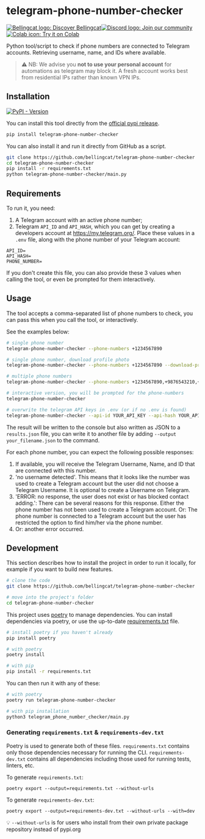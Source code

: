 # telegram-phone-number-checker

<a href="https://www.bellingcat.com"><img alt="Bellingcat logo: Discover Bellingcat" src="https://img.shields.io/badge/Discover%20Bellingcat-%20?style=for-the-badge&logo=data%3Aimage%2Fpng%3Bbase64%2CiVBORw0KGgoAAAANSUhEUgAAAA4AAAAYCAYAAADKx8xXAAABhGlDQ1BJQ0MgcHJvZmlsZQAAKJF9kT1Iw0AcxV9TS0UqDnZQEcxQneyiIo6likWwUNoKrTqYXPoFTRqSFBdHwbXg4Mdi1cHFWVcHV0EQ%2FABxdnBSdJES%2F5cUWsR4cNyPd%2Fced%2B8AoVllqtkTA1TNMtKJuJjLr4rBVwQwhhBEDEvM1JOZxSw8x9c9fHy9i%2FIs73N%2Fjn6lYDLAJxLHmG5YxBvEs5uWznmfOMzKkkJ8Tjxp0AWJH7kuu%2FzGueSwwDPDRjY9TxwmFktdLHcxKxsq8QxxRFE1yhdyLiuctzir1Tpr35O%2FMFTQVjJcpzmKBJaQRIo6klFHBVVYiNKqkWIiTftxD%2F%2BI40%2BRSyZXBYwcC6hBheT4wf%2Fgd7dmcXrKTQrFgcCLbX%2BMA8FdoNWw7e9j226dAP5n4Err%2BGtNYO6T9EZHixwBA9vAxXVHk%2FeAyx1g6EmXDMmR%2FDSFYhF4P6NvygODt0Dfmttbex%2BnD0CWulq%2BAQ4OgYkSZa97vLu3u7d%2Fz7T7%2BwHEU3LHAa%2FQ6gAAAAZiS0dEAAAAAAAA%2BUO7fwAAAAlwSFlzAAAuIwAALiMBeKU%2FdgAAAAd0SU1FB%2BgFHwwiMH4odB4AAAAZdEVYdENvbW1lbnQAQ3JlYXRlZCB3aXRoIEdJTVBXgQ4XAAAA50lEQVQ4y82SvWpCQRCFz25ERSJiCNqlUiS1b5AuEEiZIq1NOsGXCKms0wXSp9T6dskDiFikyiPc%2FrMZyf3FXSGQ0%2BzuzPl2ZoeVKgQ0gQ2wBVpVHlcDkjM5V%2FJ5nag6sJ%2FZX%2Bh%2FC7gEhqeAFKf7p1M9aB3b5oN1OomB7g1axUBPBr3GQHODHmOgqUF3MZAzKI2d4LWBV4H%2BMXDuJd1a7Cew1k7SwksaHC4LqNaw7aeX9GWHXkC1G1sTAS17Y3Kk2lnp4wNLiz0DrgLq8qt2MfmSSabAO%2FBBXp26dtrADPjOmN%2BAUdG7B3cE61l5hOZiAAAAAElFTkSuQmCC&logoColor=%23fff&color=%23000"></a><!--
--><a href="https://discord.gg/bellingcat"><img alt="Discord logo: Join our community" src="https://img.shields.io/badge/Join%20our%20community-%20?style=for-the-badge&logo=discord&logoColor=%23fff&color=%235865F2"></a><!--
--><a href="https://colab.research.google.com/github/bellingcat/open-source-research-notebooks/blob/main/notebooks/bellingcat/telegram-phone-number-checker.ipynb"><img alt="Colab icon: Try it on Colab" src="https://img.shields.io/badge/Try%20it%20on%20Colab-%20?style=for-the-badge&logo=googlecolab&logoColor=fff&logoSize=auto&color=e8710a"></a>

Python tool/script to check if phone numbers are connected to Telegram accounts. Retrieving username, name, and IDs where available.

> ⚠️ NB: We advise you **not to use your personal account** for automations as telegram may block it. A fresh account works best from residential IPs rather than known VPN IPs.
 
## Installation

[![PyPI - Version](https://img.shields.io/pypi/v/telegram-phone-number-checker)
](https://pypi.org/project/telegram-phone-number-checker/)

You can install this tool directly from the [official pypi release](https://pypi.org/project/telegram-phone-number-checker/).

```bash
pip install telegram-phone-number-checker
```

You can also install it and run it directly from GitHub as a script.
```bash
git clone https://github.com/bellingcat/telegram-phone-number-checker
cd telegram-phone-number-checker
pip install -r requirements.txt
python telegram-phone-number-checker/main.py
```

## Requirements
To run it, you need:

1. A Telegram account with an active phone number;
2. Telegram `API_ID` and `API_HASH`, which you can get by creating a developers account at https://my.telegram.org/. Place these values in a `.env` file, along with the phone number of your Telegram account:

```
API_ID=
API_HASH=
PHONE_NUMBER=
```
If you don't create this file, you can also provide these 3 values when calling the tool, or even be prompted for them interactively.

## Usage
The tool accepts a comma-separated list of phone numbers to check, you can pass this when you call the tool, or interactively.

See the examples below:

```bash
# single phone number
telegram-phone-number-checker --phone-numbers +1234567890

# single phone number, download profile photo
telegram-phone-number-checker --phone-numbers +1234567890 --download-profile-photos

# multiple phone numbers
telegram-phone-number-checker --phone-numbers +1234567890,+9876543210,+111111111

# interactive version, you will be prompted for the phone-numbers
telegram-phone-number-checker

# overwrite the telegram API keys in .env (or if no .env is found)
telegram-phone-number-checker --api-id YOUR_API_KEY --api-hash YOUR_API_HASH --api-phone-number YOUR_PHONE_NUMBER --phone-numbers +1234567890
```

The result will be written to the console but also written as JSON to a `results.json` file, you can write it to another file by adding `--output your_filename.json` to the command.

For each phone number, you can expect the following possible responses:

1. If available, you will receive the Telegram Username, Name, and ID that are connected with this number.
2. 'no username detected'. This means that it looks like the number was used to create a Telegram account but the user did not choose a Telegram Username. It is optional to create a Username on Telegram.
3. 'ERROR: no response, the user does not exist or has blocked contact adding.': There can be several reasons for this response. Either the phone number has not been used to create a Telegram account. Or: The phone number is connected to a Telegram account but the user has restricted the option to find him/her via the phone number.
4. Or: another error occurred.


## Development 
This section describes how to install the project in order to run it locally, for example if you want to build new features.

```bash
# clone the code
git clone https://github.com/bellingcat/telegram-phone-number-checker

# move into the project's folder
cd telegram-phone-number-checker
```

This project uses [poetry](https://python-poetry.org/) to manage dependencies. You can install dependencies via poetry, or use the up-to-date [requirements.txt](requirements.txt) file.

```bash
# install poetry if you haven't already
pip install poetry

# with poetry
poetry install

# with pip
pip install -r requirements.txt
```

You can then run it with any of these:
```bash
# with poetry
poetry run telegram-phone-number-checker

# with pip installation
python3 telegram_phone_number_checker/main.py
```

### Generating `requirements.txt` & `requirements-dev.txt`

Poetry is used to generate both of these files. `requirements.txt` contains only those dependencies necessary for
running the CLI. `requirements-dev.txt` contains all dependencies including those used for running tests, linters, etc.

To generate `requirements.txt`:

```shell
poetry export --output=requirements.txt --without-urls
```

To generate `requirements-dev.txt`:

```shell
poetry export --output=requirements-dev.txt --without-urls --with=dev
```

💡 `--without-urls` is for users who install from their own private package repository
instead of pypi.org
